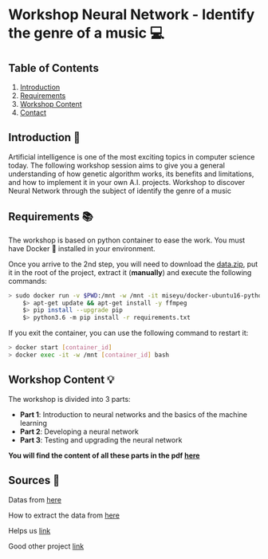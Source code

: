 # Workshop Neural Network - Identify the genre of a music :computer:

## Table of Contents

1. [Introduction](#introduction-dart)
2. [Requirements](#requirements-books)
3. [Workshop Content](#workshop-content-bulb)
4. [Contact](#contact-telephone_receiver)

## Introduction :dart:

Artificial intelligence is one of the most exciting topics in computer science today. The following workshop session aims to give you a general understanding of how genetic algorithm works, its benefits and limitations, and how to implement it in your own A.I. projects.
Workshop to discover Neural Network through the subject of identify the genre of a music

## Requirements :books:

The workshop is based on python container to ease the work. You must have Docker :whale: installed in your environment.

Once you arrive to the 2nd step, you will need to download the [data.zip](https://drive.google.com/drive/folders/1Qy9P7WEWRzHVr1rd9Nj4_QFQFWZNwsSG), put it in the root of the project, extract it (**manually**) and execute the following commands:

```bash
> sudo docker run -v $PWD:/mnt -w /mnt -it miseyu/docker-ubuntu16-python3.6:latest
    $> apt-get update && apt-get install -y ffmpeg
    $> pip install --upgrade pip
    $> python3.6 -m pip install -r requirements.txt
```

If you exit the container, you can use the following command to restart it:
```bash
> docker start [container_id]
> docker exec -it -w /mnt [container_id] bash
```

## Workshop Content :bulb:

The workshop is divided into 3 parts:

- **Part 1**: Introduction to neural networks and the basics of the machine learning
- **Part 2**: Developing a neural network
- **Part 3**: Testing and upgrading the neural network

**You will find the content of all these parts in the pdf [here](https://github.com/Mitix-EPI/Workshop-Neural-Network/blob/main/subject.pdf)**

## Sources :notebook:

Datas from [here](https://github.com/mdeff/fma)

How to extract the data from [here](https://github.com/crowdAI/crowdai-musical-genre-recognition-starter-kit)

Helps us [link](https://navdeepsinghh.medium.com/identifying-the-genre-of-a-song-with-neural-networks-851db89c42f0)

Good other project [link](https://towardsdatascience.com/using-cnns-and-rnns-for-music-genre-recognition-2435fb2ed6af)
